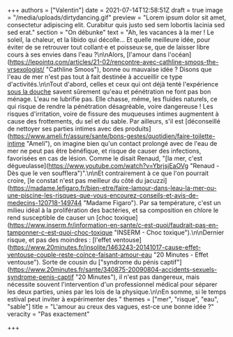 +++
authors = ["Valentin"]
date = 2021-07-14T12:58:51Z
draft = true
image = "/media/uploads/dirtydancing.gif"
preview = "Lorem ipsum dolor sit amet, consectetur adipiscing elit. Curabitur quis justo sed sem lobortis lacinia sed sed erat."
section = "On débunke"
text = "Ah, les vacances à la mer ! Le soleil, la chaleur, et la libido qui décolle... Et quelle meilleure idée, pour éviter de se retrouver tout collant·e et poisseux·se, que de laisser libre cours à ses envies dans l'eau ?\n\nAlors, [l'amour dans l'océan](https://lepointq.com/articles/21-02/rencontre-avec-cathline-smoos-the-vrsexologist/ \"Cathline Smoos\"), bonne ou mauvaise idée ? Disons que l'eau de mer n'est pas tout à fait destinée à accueillir ce type d'activités.\n\nTout d'abord, celles et ceux qui ont déjà tenté l'expérience [sous la douche]() savent sûrement qu'eau et pénétration ne font pas bon ménage. L'eau ne lubrifie pas. Elle chasse, même, les fluides naturels, ce qui risque de rendre la pénétration désagréable, voire dangereuse ! Les risques d'irritation, voire de fissure des muqueuses intimes augmentent à cause des frottements, du sel et du sable. Par ailleurs, s'il est [déconseillé de nettoyer ses parties intimes avec des produits](https://www.ameli.fr/assure/sante/bons-gestes/quotidien/faire-toilette-intime \"Ameli\"), on imagine bien qu'un contact prolongé avec de l'eau de mer ne peut pas être bénéfique, et risque de causer des infections, favorisées en cas de lésion. Comme le disait Renaud, \"[la mer, c'est dégueulasse](https://www.youtube.com/watch?v=YbrjsjEaOVg \"Renaud - Dès que le ven soufflera\")\".\n\nEt contrairement à ce que l'on pourrait croire, [le constat n'est pas meilleur du côté du jacuzzi](https://madame.lefigaro.fr/bien-etre/faire-lamour-dans-leau-la-mer-ou-une-piscine-les-risques-que-vous-encourez-conseils-et-avis-de-medecins-120718-149744 \"Madame Figaro\"). Par sa température, c'est un milieu idéal à la prolifération des bactéries, et sa composition en chlore le rend susceptible de causer un [choc toxique](https://www.inserm.fr/information-en-sante/c-est-quoi/faudrait-pas-en-tamponner-c-est-quoi-choc-toxique \"INSERM - Choc toxique\").\n\nDernier risque, et pas des moindres : [l'effet ventouse](https://www.20minutes.fr/insolite/1463243-20141017-cause-effet-ventouse-couple-reste-coince-faisant-amour-eau \"20 Minutes - Effet ventouse\"). Sorte de cousin du [\"syndrome du pénis captif\"](https://www.20minutes.fr/sante/340875-20090804-accidents-sexuels-syndrome-penis-captif \"20 Minutes\"), il n'est pas dangereux, mais nécessite souvent l'intervention d'un professionnel médical pour séparer les deux parties, unies par les lois de la physique.\n\nEn somme, si le temps estival peut inviter à expérimenter des "
themes = ["mer", "risque", "eau", "sable"]
title = "L'amour au creux des vagues, est-ce une bonne idée ?"
veracity = "Pas exactement"

+++
